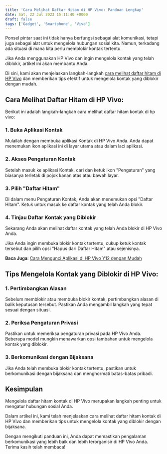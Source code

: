 ```yaml
---
title: 'Cara Melihat Daftar Hitam di HP Vivo: Panduan Lengkap'
date: Sat, 22 Jul 2023 15:11:40 +0000
draft: false
tags: ['Gadget', 'Smartphone', 'Vivo']
---
```


Ponsel pintar saat ini tidak hanya berfungsi sebagai alat komunikasi, tetapi juga sebagai alat untuk mengelola hubungan sosial kita. Namun, terkadang ada situasi di mana kita perlu memblokir kontak tertentu.

Jika Anda menggunakan HP Vivo dan ingin mengelola kontak yang telah diblokir, artikel ini akan membantu Anda.

Di sini, kami akan menjelaskan langkah-langkah [cara melihat daftar hitam di HP Vivo](https://blog.ajiekusumadhany.com/cara-melihat-daftar-hitam-di-hp-vivo/) dan memberikan tips efektif untuk mengelola kontak yang diblokir dengan mudah.

**Cara Melihat Daftar Hitam di HP Vivo:**
-----------------------------------------

Berikut ini adalah langkah-langkah cara melihat daftar hitam kontak di hp vivo:

### **1\. Buka Aplikasi Kontak**

Mulailah dengan membuka aplikasi Kontak di HP Vivo Anda. Anda dapat menemukan ikon aplikasi ini di layar utama atau dalam laci aplikasi.

### **2\. Akses Pengaturan Kontak**

Setelah masuk ke aplikasi Kontak, cari dan ketuk ikon "Pengaturan" yang biasanya terletak di pojok kanan atas atau bawah layar.

### **3\. Pilih "Daftar Hitam"**

Di dalam menu Pengaturan Kontak, Anda akan menemukan opsi "Daftar Hitam". Ketuk untuk masuk ke daftar kontak yang telah Anda blokir.

### **4\. Tinjau Daftar Kontak yang Diblokir**

Sekarang Anda akan melihat daftar kontak yang telah Anda blokir di HP Vivo Anda.

Jika Anda ingin membuka blokir kontak tertentu, cukup ketuk kontak tersebut dan pilih opsi "Hapus dari Daftar Hitam" atau sejenisnya.

**Baca Juga**: [Cara Mengunci Aplikasi di HP Vivo Y12 dengan Mudah](https://blog.ajiekusumadhany.com/cara-mengunci-aplikasi-di-hp-vivo-y12/)

**Tips Mengelola Kontak yang Diblokir di HP Vivo:**
---------------------------------------------------

### **1\. Pertimbangkan Alasan**

Sebelum memblokir atau membuka blokir kontak, pertimbangkan alasan di balik keputusan tersebut. Pastikan Anda mengambil langkah yang tepat sesuai dengan situasi.

### **2\. Periksa Pengaturan Privasi**

Pastikan untuk memeriksa pengaturan privasi pada HP Vivo Anda. Beberapa model mungkin menawarkan opsi tambahan untuk mengelola kontak yang diblokir.

### **3\. Berkomunikasi dengan Bijaksana**

Jika Anda telah membuka blokir kontak tertentu, pastikan untuk berkomunikasi dengan bijaksana dan menghormati batas-batas pribadi.

**Kesimpulan**
--------------

Mengelola daftar hitam kontak di HP Vivo merupakan langkah penting untuk mengatur hubungan sosial Anda.

Dalam artikel ini, kami telah menjelaskan cara melihat daftar hitam kontak di HP Vivo dan memberikan tips untuk mengelola kontak yang diblokir dengan bijaksana.

Dengan mengikuti panduan ini, Anda dapat memastikan pengalaman berkomunikasi yang lebih baik dan lebih terorganisir di HP Vivo Anda. Terima kasih telah membaca!